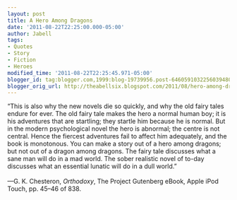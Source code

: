 ```yaml
---
layout: post
title: A Hero Among Dragons
date: '2011-08-22T22:25:00.000-05:00'
author: Jabell
tags:
- Quotes
- Story
- Fiction
- Heroes
modified_time: '2011-08-22T22:25:45.971-05:00'
blogger_id: tag:blogger.com,1999:blog-19739956.post-6460591032256039480
blogger_orig_url: http://theabellsix.blogspot.com/2011/08/hero-among-dragons.html
---
```


“This is also why the new novels die so quickly, and why the old fairy tales endure for ever. The old fairy tale makes the hero a normal human boy; it is his adventures that are startling; they startle him because he is normal. But in the modern psychological novel the hero is abnormal; the centre is not central. Hence the fiercest adventures fail to affect him adequately, and the book is monotonous. You can make a story out of a hero among dragons; but not out of a dragon among dragons. The fairy tale discusses what a sane man will do in a mad world. The sober realistic novel of to-day discusses what an essential lunatic will do in a dull world.”<br /><br />—G. K. Chesteron, <i>Orthodoxy</i>, The Project Gutenberg eBook, Apple iPod Touch, pp. 45–46 of 838.